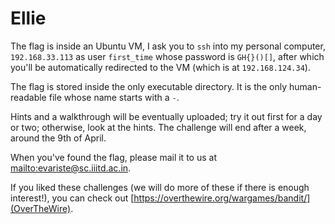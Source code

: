 # Ellie

The flag is inside an Ubuntu VM, I ask you to `ssh` into my personal computer, `192.168.33.113` as user `first_time` whose password is `GH{}()[]`, after which you'll be automatically redirected to the VM (which is at `192.168.124.34`).

The flag is stored inside the only executable directory. It is the only human-readable file whose name starts with a `-`.

Hints and a walkthrough will be eventually uploaded; try it out first for a day or two; otherwise, look at the hints. The challenge will end after a week, around the 9th of April.

When you've found the flag, please mail it to us at [mailto:evariste@sc.iiitd.ac.in](evariste@sc.iitd.ac.in).

If you liked these challenges (we will do more of these if there is enough interest!), you can check out [https://overthewire.org/wargames/bandit/](OverTheWire).

